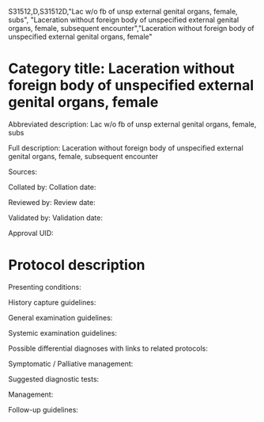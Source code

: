 S31512,D,S31512D,"Lac w/o fb of unsp external genital organs, female, subs", "Laceration without foreign body of unspecified external genital organs, female, subsequent encounter","Laceration without foreign body of unspecified external genital organs, female"
# Category title: Laceration without foreign body of unspecified external genital organs, female

Abbreviated description: Lac w/o fb of unsp external genital organs, female, subs

Full description: Laceration without foreign body of unspecified external genital organs, female, subsequent encounter

Sources:

Collated by:
Collation date:

Reviewed by:
Review date:

Validated by:
Validation date:

Approval UID:

# Protocol description

Presenting conditions:

History capture guidelines:

General examination guidelines:

Systemic examination guidelines:

Possible differential diagnoses with links to related protocols:

Symptomatic / Palliative management:

Suggested diagnostic tests:

Management:

Follow-up guidelines:
